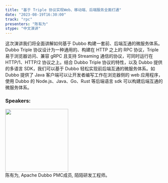 ```yaml
---
title: "基于 Triple 协议实现Web、移动端、后端服务全面打通"
date: "2023-08-19T16:30:00"
track: "rpc"
presenters: "陈有为"
stype: "中文演讲"
---
```

这次演讲我们将全面讲解如何基于 Dubbo 构建一套前、后端互通的微服务体系。Dubbo Triple 协议设计为一种通用的、构建在 HTTP 之上的 RPC 协议，Triple 易于浏览器访问、兼容 gRPC 且支持 Streaming 通信的协议，可同时运行在 HTTP/1、HTTP/2 协议之上。结合 Dubbo Triple 协议的特性，以及 Dubbo 提供的多语言 SDK，我们可以基于 Dubbo 轻松实现前后端互通的微服务体系。如 Dubbo 提供了 Java 客户端可以让开发者编写工作在浏览器侧的 web 应用程序，使用 Dubbo 的 Node.js、Java、Go、Rust 等后端语言 sdk 可以构建后端互通的微服务体系。
 ### Speakers: 
 <img src="https://img.bagevent.com/resource/20230605/1427009540.jpg" width="200" /><br>陈有为, Apache Dubbo PMC成员, 陌陌研发工程师。
 <br><br>